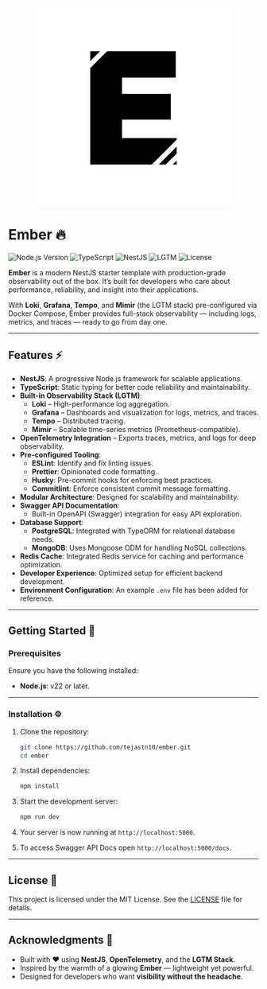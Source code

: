 <p align="center">
  <img src="logo.svg" alt="Logo">
</p>

# Ember 🔥

![Node.js Version](https://img.shields.io/badge/Node.js-22%2B-339933?logo=nodedotjs&logoColor=white)
![TypeScript](https://img.shields.io/badge/TypeScript-5%2B-007ACC?logo=typescript&logoColor=white)
![NestJS](https://img.shields.io/badge/NestJS-11%2B-E0234E?logo=nestjs&logoColor=white)
![LGTM](https://img.shields.io/badge/Observability-LGTM-blueviolet?logo=grafana&logoColor=white)
![License](https://img.shields.io/badge/License-MIT-yellow?logo=open-source-initiative&logoColor=white)

**Ember** is a modern NestJS starter template with production-grade observability out of the box. It’s built for developers who care about performance, reliability, and insight into their applications.

With **Loki**, **Grafana**, **Tempo**, and **Mimir** (the LGTM stack) pre-configured via Docker Compose, Ember provides full-stack observability — including logs, metrics, and traces — ready to go from day one.

---

## Features ⚡

- **NestJS**: A progressive Node.js framework for scalable applications.
- **TypeScript**: Static typing for better code reliability and maintainability.
- **Built-in Observability Stack (LGTM)**:
  - **Loki** – High-performance log aggregation.
  - **Grafana** – Dashboards and visualization for logs, metrics, and traces.
  - **Tempo** – Distributed tracing.
  - **Mimir** – Scalable time-series metrics (Prometheus-compatible).
- **OpenTelemetry Integration** – Exports traces, metrics, and logs for deep observability.
- **Pre-configured Tooling**:
  - **ESLint**: Identify and fix linting issues.
  - **Prettier**: Opinionated code formatting.
  - **Husky**: Pre-commit hooks for enforcing best practices.
  - **Commitlint**: Enforce consistent commit message formatting.
- **Modular Architecture**: Designed for scalability and maintainability.
- **Swagger API Documentation**:
  - Built-in OpenAPI (Swagger) integration for easy API exploration.
- **Database Support**:
  - **PostgreSQL**: Integrated with TypeORM for relational database needs.
  - **MongoDB**: Uses Mongoose ODM for handling NoSQL collections.
- **Redis Cache**: Integrated Redis service for caching and performance optimization.
- **Developer Experience**: Optimized setup for efficient backend development.
- **Environment Configuration**: An example `.env` file has been added for reference.

---

## Getting Started 🚀

### Prerequisites

Ensure you have the following installed:

- **Node.js**: v22 or later.

---

### Installation ⚙️

1. Clone the repository:

   ```bash
   git clone https://github.com/tejastn10/ember.git
   cd ember
   ```

2. Install dependencies:

   ```bash
   npm install
   ```

3. Start the development server:

   ```bash
   npm run dev
   ```

4. Your server is now running at `http://localhost:5000`.
5. To access Swagger API Docs open `http://localhost:5000/docs`.

---

## License 📜

This project is licensed under the MIT License. See the [LICENSE](LICENSE.md) file for details.

---

## Acknowledgments 🙌

- Built with ❤️ using **NestJS**, **OpenTelemetry**, and the **LGTM Stack**.
- Inspired by the warmth of a glowing **Ember** — lightweight yet powerful.
- Designed for developers who want **visibility without the headache**.
